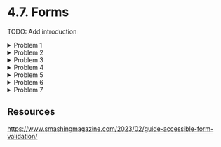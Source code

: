 # 4.7. Forms

TODO: Add introduction

<details>
    <summary>Problem 1</summary>

    TODO: Add problem description

    No association between form fields and labels

    <details>
        <summary>Solution</summary>
        TODO: Add solution
    </details>

</details>

<details>
    <summary>Problem 2</summary>

    TODO: Add problem description

    Not descriptive form labels

    <details>
        <summary>Solution</summary>
        TODO: Add solution
    </details>

</details>

<details>
    <summary>Problem 3</summary>

    TODO: Add problem description

    Error messages not associated with form fields

    <details>
        <summary>Solution</summary>
        TODO: Add solution
    </details>

</details>

<details>
    <summary>Problem 4</summary>

    TODO: Add problem description

    Errors marked with color only

    <details>
        <summary>Solution</summary>
        TODO: Add solution
    </details>

</details>

<details>
    <summary>Problem 5</summary>

    TODO: Add problem description

    Required fields not marked (marked only with visual cues)

    <details>
        <summary>Solution</summary>
        TODO: Add solution

        required - if design is not a problem
        aria-required - if design is a problem
    </details>

</details>

<details>
    <summary>Problem 6</summary>

    TODO: Add problem description

    No grouping of related form fields - checkboxes and radio buttons

    <details>
        <summary>Solution</summary>
        TODO: Add solution
    </details>

</details>

<details>
    <summary>Problem 7</summary>

    TODO: Add problem description

    Timeouts need to have a way to be extended

    <details>
        <summary>Solution</summary>
        TODO: Add solution
    </details>

</details>


## Resources

https://www.smashingmagazine.com/2023/02/guide-accessible-form-validation/
